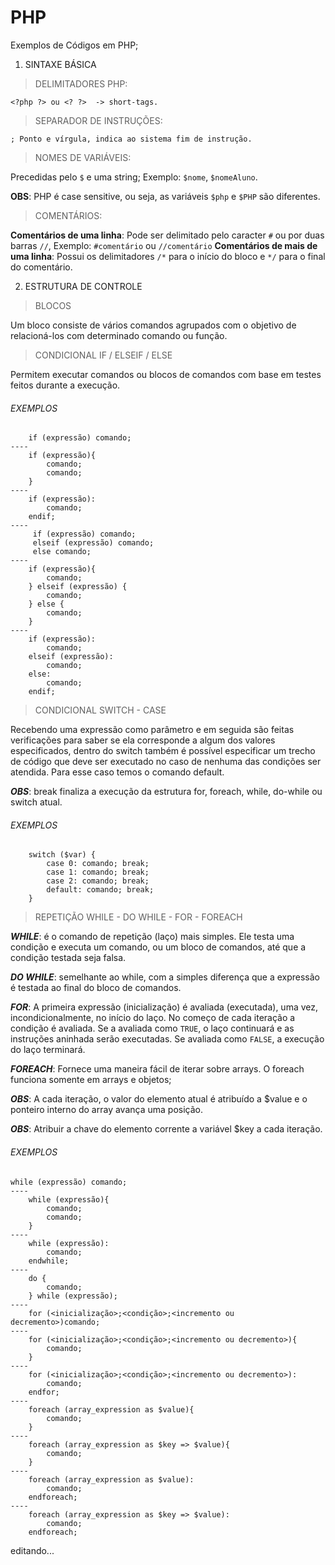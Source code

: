 # PHP

Exemplos de Códigos em PHP;

1. SINTAXE BÁSICA

> DELIMITADORES PHP:

    <?php ?> ou <? ?>  -> short-tags.
    
> SEPARADOR DE INSTRUÇÕES:

    ; Ponto e vírgula, indica ao sistema fim de instrução.
    
> NOMES DE VARIÁVEIS:

Precedidas pelo `$` e uma string; Exemplo: `$nome`, `$nomeAluno`. 

**OBS**: PHP é case sensitive, ou seja, as variáveis `$php` e `$PHP` são diferentes.

> COMENTÁRIOS: 

**Comentários de uma linha**: Pode ser delimitado pelo caracter `#` ou por duas barras `//`, Exemplo: `#comentário` ou `//comentário`
**Comentários de mais de uma linha**: Possui os delimitadores `/*` para o início do bloco e `*/` para o final do comentário.

2. ESTRUTURA DE CONTROLE

> BLOCOS

Um bloco consiste de vários comandos agrupados com o objetivo de relacioná-los com
determinado comando ou função.

> CONDICIONAL IF / ELSEIF / ELSE

Permitem executar comandos ou blocos de comandos com base em testes feitos durante a execução.
    
###### EXEMPLOS ######

```
    if (expressão) comando;
----
    if (expressão){
        comando;
        comando;
    }
----
    if (expressão):
        comando;
    endif;
----    
     if (expressão) comando;
     elseif (expressão) comando;
     else comando;
----    
    if (expressão){
        comando;
    } elseif (expressão) {
        comando;
    } else {
        comando;
    }
----
    if (expressão):
        comando;
    elseif (expressão):
        comando;
    else:
        comando;
    endif;
```

> CONDICIONAL SWITCH - CASE

Recebendo uma expressão como parâmetro e em seguida são feitas verificações para saber se ela corresponde a algum dos valores especificados, dentro do switch também é possível especificar um trecho de código que deve ser executado no caso de nenhuma das condições ser atendida. Para esse caso temos o comando default.

***OBS***:  break finaliza a execução da estrutura for, foreach, while, do-while ou switch atual.
    
###### EXEMPLOS ######

```
    switch ($var) {
    	case 0: comando; break;
    	case 1: comando; break;
    	case 2: comando; break;
    	default: comando; break;
    }
```

> REPETIÇÃO WHILE - DO WHILE - FOR - FOREACH

***WHILE***: é o comando de repetição (laço) mais simples. Ele testa uma condição e executa um comando, ou um bloco de comandos, até que a condição testada seja falsa.

***DO WHILE***: semelhante ao while, com a simples diferença que a expressão é testada ao final do bloco de comandos.

***FOR***: A primeira expressão (inicialização) é avaliada (executada), uma vez, incondicionalmente, no início do laço. No começo de cada iteração a condição é avaliada. Se a avaliada como `TRUE`, o laço continuará e as instruções aninhada serão executadas. Se avaliada como `FALSE`, a execução do laço terminará.

***FOREACH***: Fornece uma maneira fácil de iterar sobre arrays. O foreach funciona somente em arrays e objetos;

***OBS***:  A cada iteração, o valor do elemento atual é atribuído a $value e o ponteiro interno do array avança uma posição.

***OBS***:  Atribuir a chave do elemento corrente a variável $key a cada iteração.


###### EXEMPLOS ######

```
while (expressão) comando;
----
    while (expressão){
        comando;
        comando;
    }
----
    while (expressão):
        comando;
    endwhile;
----    
    do {
		comando;
    } while (expressão);
----    
    for (<inicialização>;<condição>;<incremento ou decremento>)comando;
----
    for (<inicialização>;<condição>;<incremento ou decremento>){
		comando;
	}
----
    for (<inicialização>;<condição>;<incremento ou decremento>):
		comando;
	endfor;
----
    foreach (array_expression as $value){
    	comando;
    }
----
    foreach (array_expression as $key => $value){
    	comando;
    }
----
    foreach (array_expression as $value):
        comando;
    endforeach;
----
    foreach (array_expression as $key => $value):
        comando;
    endforeach;
```








editando...
